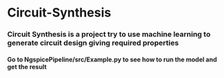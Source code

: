 # Circuit-Synthesis



### Circuit Synthesis is a project try to use machine learning to generate circuit design giving required properties

#### Go to NgspicePipeline/src/Example.py to see how to run the model and get the result

